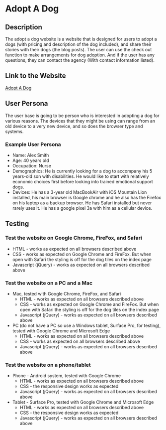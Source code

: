 # Adopt A Dog #

## Description ##

The adopt a dog website is a website that is designed for users to adopt a dogs (with pricing and description of the dog included), and share their stories with their dogs (the blog posts).  The user can use the check out function to make arrangements for dog adoption.  And if the user has any questions, they can contact the agency (With contact information listed).

## Link to the Website ##

[Adopt A Dog](https://filizlin.github.io/html200-adopt-a-dog/)

## User Persona ##

The user base is going to be person who is interested in adopting a dog for various reasons.  The devices that they might be using can range from an old device to a very new device, and so does the browser type and systems.

### Example User Persona ###
* Name: Alex Smith
* Age: 40 years old
* Occupation: Nurse
* Demographics: He is currently looking for a dog to accompany his 5 years-old son with disabilities.  He would like to start with relatively economic choices first before looking into trained emotional support dogs.
* Devices:  He has a 3-year old MacBookAir with iOS Mountain Lion installed, his main browser is Google chrome and he also has the Firefox on his laptop as a backup browser.  He has Safari installed but never rarely uses it.  He has a google pixel 3a with him as a cellular device.


## Testing ##
### Test the website on Google Chrome, FireFox, and Safari ###
* HTML - works as expected on all browsers described above
* CSS - works as expected on Google Chrome and FireFox.  But when open with Safari the styling is off for the dog tiles on the index page
* Javascript (jQuery) - works as expected on all browsers described above

### Test the website on a PC and a Mac ###
* Mac, tested with Google Chrome, FireFox, and Safari
  * HTML - works as expected on all browsers described above
  * CSS - works as expected on Google Chrome and FireFox.  But when open with Safari the styling is off for the dog tiles on the index page
  * Javascript (jQuery) - works as expected on all browsers described above
* PC (do not have a PC so use a Windows tablet, Surface Pro, for testing), tested with Google Chrome and Microsoft Edge
  * HTML - works as expected on all browsers described above
  * CSS - works as expected on all browsers described above
  * Javascript (jQuery) - works as expected on all browsers described above

### Test the website on a phone/tablet ###
* Phone - Android system, tested with Google Chrome
  * HTML - works as expected on all browsers described above
  * CSS - the responsive design works as expected
  * Javascript (jQuery) - works as expected on all browsers described above
* Tablet - Surface Pro, tested with Google Chrome and Microsoft Edge
  * HTML - works as expected on all browsers described above
  * CSS - the responsive design works as expected
  * Javascript (jQuery) - works as expected on all browsers described above
